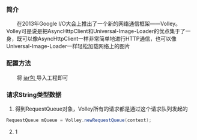 ### 简介
　　在2013年Google I/O大会上推出了一个新的网络通信框架——Volley。Volley可是说是把AsyncHttpClient和Universal-Image-Loader的优点集于了一身，既可以像AsyncHttpClient一样非常简单地进行HTTP通信，也可以像Universal-Image-Loader一样轻松加载网络上的图片
 
### 配置方法
　　将 [jar包 ][1]导入工程即可

### 请求String类型数据

 1. 得到RequestQueue对象，Volley所有的请求都是通过这个请求队列发起的

``` java
RequestQueue mQueue = Volley.newRequestQueue(context);  
```


 2. 1

  [1]: http://download.csdn.net/detail/sinyu890807/7152015